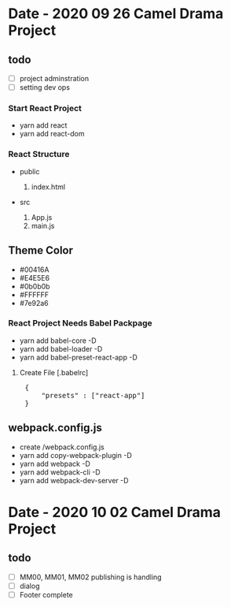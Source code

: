 # Date - 2020 09 26 Camel Drama Project

## todo

- [ ] project adminstration
- [ ] setting dev ops

### Start React Project

- yarn add react
- yarn add react-dom

### React Structure

- public
  1. index.html
- src

  1. App.js
  2. main.js

## Theme Color

- #00416A
- #E4E5E6
- #0b0b0b
- #FFFFFF
- #7e92a6

### React Project Needs Babel Packpage

- yarn add babel-core -D
- yarn add babel-loader -D
- yarn add babel-preset-react-app -D

1. Create File [.babelrc]
<pre>
    {
        "presets" : ["react-app"]
    }
</pre>

## webpack.config.js

- create /webpack.config.js
- yarn add copy-webpack-plugin -D
- yarn add webpack -D
- yarn add webpack-cli -D
- yarn add webpack-dev-server -D

# Date - 2020 10 02 Camel Drama Project

## todo

- [ ] MM00, MM01, MM02 publishing is handling
- [ ] dialog
- [ ] Footer complete
